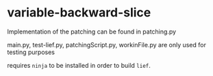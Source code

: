 # variable-backward-slice

Implementation of the patching can be found in patching.py

main.py, test-lief.py, patchingScript.py, workinFile.py are only used for testing purposes

requires `ninja` to be installed in order to build `lief`.
